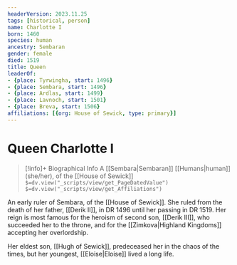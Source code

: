 ```yaml
---
headerVersion: 2023.11.25
tags: [historical, person]
name: Charlotte I
born: 1460
species: human
ancestry: Sembaran
gender: female
died: 1519
title: Queen
leaderOf:
- {place: Tyrwingha, start: 1496}
- {place: Sembara, start: 1496}
- {place: Ardlas, start: 1499}
- {place: Lavnoch, start: 1501}
- {place: Breva, start: 1506}
affiliations: [{org: House of Sewick, type: primary}]
---
```

# Queen Charlotte I
>[!info]+ Biographical Info
> A [[Sembara|Sembaran]] [[Humans|human]] (she/her), of the [[House of Sewick]]
> `$=dv.view("_scripts/view/get_PageDatedValue")`
> `$=dv.view("_scripts/view/get_Affiliations")`

An early ruler of Sembara, of the [[House of Sewick]]. She ruled from the death of her father, [[Derik II]],  in DR 1496 until her passing in DR 1519. Her reign is most famous for the heroism of second son, [[Derik III]], who succeeded her to the throne, and for the [[Zimkova|Highland Kingdoms]] accepting her overlordship.

Her eldest son, [[Hugh of Sewick]], predeceased her in the chaos of the times, but her youngest, [[Eloise|Eloise]] lived a long life.





